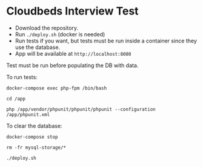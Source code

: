 # Cloudbeds Interview Test

* Download the repository.
* Run `./deploy.sh` (docker is needed)
* Run tests if you want, but tests must be run inside a container since they use the database.
* App will be available at `http://localhost:8080`

Test must be run before populating the DB with data. 

To run tests:

`docker-compose exec php-fpm /bin/bash`

`cd /app`

`php /app/vendor/phpunit/phpunit/phpunit --configuration /app/phpunit.xml`

To clear the database:

`docker-compose stop`
 
`rm -fr mysql-storage/*`

`./deploy.sh`
